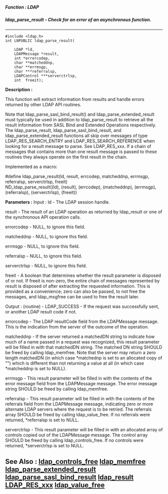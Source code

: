 ##### Function : LDAP
##### ldap_parse_result - Check for an error of an asynchronous function.
---
```
#include <ldap.h>
int LNPUBLIC ldap_parse_result(

	LDAP *ld,
	LDAPMessage *result,
	int *errorcodep,
	char **matcheddnp,
	char **errmsgp,
	char ***referralsp,
	LDAPControl ***serverctrlsp,
	int  freeit);
```
**Description :**

This function will extract information from results and handle errors returned 
by other LDAP API routines.  

Note that ldap_parse_sasl_bind_result() and ldap_parse_extended_result must 
typically be used in addition to ldap_parse_result to retrieve all the result 
information from SASL Bind and Extended Operations respectively.  The 
ldap_parse_result, ldap_parse_sasl_bind_result, and
ldap_parse_extended_result functions all skip over messages of type 
LDAP_RES_SEARCH_ENTRY and LDAP_RES_SEARCH_REFERENCE when looking for a result 
message to parse.  See LDAP_RES_xxx.  If a chain of messages that contains more 
than one result message is passed to these routines they always operate on the 
first result in the chain.

Implemented as a macro:

#define ldap_parse_result(ld, result, errcodep, matcheddnp, errmsgp, 
referralsp, serverctrlsp, freeit) \
	        ND_ldap_parse_result((ld), (result), (errcodep), (matcheddnp), 
(errmsgp), (referralsp), (serverctrlsp), (freeit))

**Parameters :**
Input :
ld  -  The LDAP session handle.

result  -  The result of an LDAP operation as returned by ldap_result or one of the synchronous API operation calls.

errorcodep  -  NULL, to ignore this field.

matcheddnp  -  NULL, to ignore this field.

errmsgp  -   NULL, to ignore this field.

referralsp  -  NULL, to ignore this field.

serverctrlsp  -  NULL, to ignore this field.

freeit  -  A boolean that determines whether the result parameter is  disposed of or not.  If freeit is non-zero, the entire chain of messages represented by result is disposed of after extracting the requested information. This is provided as a convenience; zero can also be passed, to not free the messages, and ldap_msgfree can be used to free the result later.

Output :
(routine)  -  LDAP_SUCCESS  - If the request was successfully sent, or another LDAP result code if not.


errorcodep  -  The LDAP  resultCode field from the LDAPMessage message.  This is the indication from the server of the outcome of the operation.

matcheddnp  -  If the server returned a matchedDN string to indicate how much of a name passed in a request was recognized, this result parameter will be filled in with that matchedDN string.  The matched DN string SHOULD be freed by calling ldap_memfree.  Note that the server may return a zero length matchedDN (in which case *matchednp is set to an allocated copy of "") which is different than not returning a value at all (in which case *matcheddnp is set to NULL).

errmsgp  -  This result parameter will be filled in with the contents of the error message field from the LDAPMessage message.  The error message string SHOULD be freed by calling ldap_memfree. 

referralsp  -  This result parameter will be filled in with the contents of the referrals field from the LDAPMessage message, indicating zero or more alternate LDAP servers where the request is to be retried.  The referrals array SHOULD be freed by calling ldap_value_free.   If no referrals were returned, *referralsp is set to NULL.

serverctrlsp  -  This result parameter will be filled in with an allocated array of controls copied out of the LDAPMessage message.  The control array SHOULD be freed by calling ldap_controls_free.  If no controls were returned, *serverctrlsp is set to NULL.


**See Also :**
[ldap_controls_free](/domino-c-api-docs/reference/Func/ldap_controls_free)
[ldap_memfree](/domino-c-api-docs/reference/Func/ldap_memfree)
[ldap_parse_extended_result](/domino-c-api-docs/reference/Func/ldap_parse_extended_result)
[ldap_parse_sasl_bind_result](/domino-c-api-docs/reference/Func/ldap_parse_sasl_bind_result)
[ldap_result](/domino-c-api-docs/reference/Func/ldap_result)
[LDAP_RES_xxx](/domino-c-api-docs/reference/Symb/LDAP_RES_xxx)
[ldap_value_free](/domino-c-api-docs/reference/Func/ldap_value_free)
---
